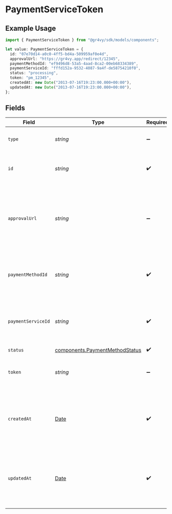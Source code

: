 # PaymentServiceToken

## Example Usage

```typescript
import { PaymentServiceToken } from "@gr4vy/sdk/models/components";

let value: PaymentServiceToken = {
  id: "07e70d14-a0c0-4ff5-bd4a-509959af0e4d",
  approvalUrl: "https://gr4vy.app/redirect/12345",
  paymentMethodId: "ef9496d8-53a5-4aad-8ca2-00eb68334389",
  paymentServiceId: "fffd152a-9532-4087-9a4f-de58754210f0",
  status: "processing",
  token: "pm_12345",
  createdAt: new Date("2013-07-16T19:23:00.000+00:00"),
  updatedAt: new Date("2013-07-16T19:23:00.000+00:00"),
};
```

## Fields

| Field                                                                                              | Type                                                                                               | Required                                                                                           | Description                                                                                        | Example                                                                                            |
| -------------------------------------------------------------------------------------------------- | -------------------------------------------------------------------------------------------------- | -------------------------------------------------------------------------------------------------- | -------------------------------------------------------------------------------------------------- | -------------------------------------------------------------------------------------------------- |
| `type`                                                                                             | *string*                                                                                           | :heavy_minus_sign:                                                                                 | Always `payment-service-token`.                                                                    | payment-service-token                                                                              |
| `id`                                                                                               | *string*                                                                                           | :heavy_check_mark:                                                                                 | The ID for the payment service token.                                                              | 07e70d14-a0c0-4ff5-bd4a-509959af0e4d                                                               |
| `approvalUrl`                                                                                      | *string*                                                                                           | :heavy_minus_sign:                                                                                 | The optional URL that the buyer needs to be redirected to to further authorize the token creation. | https://gr4vy.app/redirect/12345                                                                   |
| `paymentMethodId`                                                                                  | *string*                                                                                           | :heavy_check_mark:                                                                                 | The ID of the payment method used to generate this token                                           | ef9496d8-53a5-4aad-8ca2-00eb68334389                                                               |
| `paymentServiceId`                                                                                 | *string*                                                                                           | :heavy_check_mark:                                                                                 | The ID of the payment method used to generate this token.                                          | fffd152a-9532-4087-9a4f-de58754210f0                                                               |
| `status`                                                                                           | [components.PaymentMethodStatus](../../models/components/paymentmethodstatus.md)                   | :heavy_check_mark:                                                                                 | N/A                                                                                                |                                                                                                    |
| `token`                                                                                            | *string*                                                                                           | :heavy_minus_sign:                                                                                 | The token value. Will be present if succeeded.                                                     | pm_12345                                                                                           |
| `createdAt`                                                                                        | [Date](https://developer.mozilla.org/en-US/docs/Web/JavaScript/Reference/Global_Objects/Date)      | :heavy_check_mark:                                                                                 | The date and time when this payment service token was first created in our system.                 | 2013-07-16T19:23:00.000+00:00                                                                      |
| `updatedAt`                                                                                        | [Date](https://developer.mozilla.org/en-US/docs/Web/JavaScript/Reference/Global_Objects/Date)      | :heavy_check_mark:                                                                                 | The date and time when this payment service token was last updated in our system.                  | 2013-07-16T19:23:00.000+00:00                                                                      |